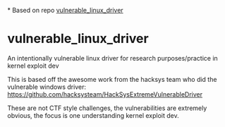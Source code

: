 \* Based on repo [vulnerable_linux_driver](https://github.com/invictus-0x90/vulnerable_linux_driver)

# vulnerable_linux_driver
An intentionally vulnerable linux driver for research purposes/practice in kernel exploit dev

This is based off the awesome work from the hacksys team who did the vulnerable windows driver: https://github.com/hacksysteam/HackSysExtremeVulnerableDriver

These are not CTF style challenges, the vulnerabilities are extremely obvious, the focus is one understanding kernel exploit dev.
